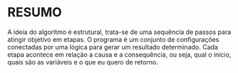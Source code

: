 # RESUMO
A ideia do algoritmo é estrutural, trata-se de uma sequência de passos para atingir objetivo em etapas. 
O programa é um conjunto de configurações conectadas por uma lógica para gerar um resultado determinado. 
Cada etapa acontece em relação a causa e a consequência, ou seja, qual o início, quais são as variáveis e o que eu quero de retorno.